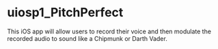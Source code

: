 # uiosp1_PitchPerfect
This iOS app will allow users to record their voice and then modulate the recorded audio to sound like a Chipmunk or Darth Vader.
